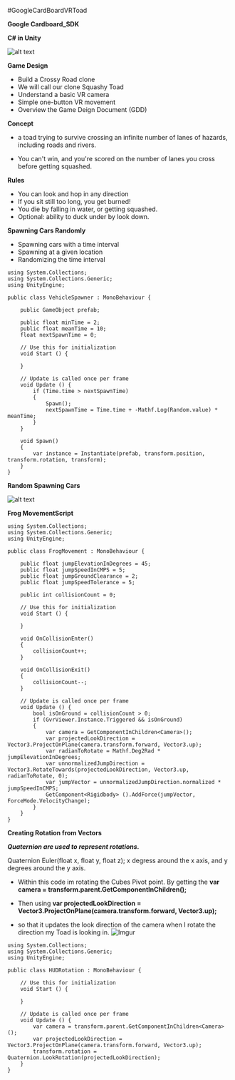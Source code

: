 #GoogleCardBoardVRToad

**Google Cardboard_SDK**

**C# in Unity**

![alt text](https://i.imgur.com/OWyaiKF.png)

**Game Design**

- Build a Crossy Road clone
- We will call our clone Squashy Toad
- Understand a basic VR camera
- Simple one-button VR movement
- Overview the Game Deign Document (GDD)

**Concept**

-  a toad trying to survive crossing an infinite number of lanes of hazards, including roads and rivers.

- You can't win, and you're scored on the number of lanes you cross before getting squashed. 

**Rules**

- You can look and hop in any direction
- If you sit still too long, you get burned!
- You die by falling in water, or getting squashed.
- Optional: ability to duck under by look down.

**Spawning Cars Randomly**

- Spawning cars with a time interval
- Spawning at a given location
- Randomizing the time interval

```
using System.Collections;
using System.Collections.Generic;
using UnityEngine;

public class VehicleSpawner : MonoBehaviour {

	public GameObject prefab;

	public float minTime = 2;
	public float meanTime = 10;
	float nextSpawnTime = 0;

	// Use this for initialization
	void Start () {
		
	}
	
	// Update is called once per frame
	void Update () {
		if (Time.time > nextSpawnTime) 
		{
			Spawn();
			nextSpawnTime = Time.time + -Mathf.Log(Random.value) * meanTime;
		}
	}

	void Spawn()
	{
		var instance = Instantiate(prefab, transform.position, transform.rotation, transform); 
	}
}
```
**Random Spawning Cars**

![alt text](https://i.imgur.com/pNK4rBo.png)

**Frog MovementScript**

```
using System.Collections;
using System.Collections.Generic;
using UnityEngine;

public class FrogMovement : MonoBehaviour {

	public float jumpElevationInDegrees = 45;
	public float jumpSpeedInCMPS = 5;
	public float jumpGroundClearance = 2;
	public float jumpSpeedTolerance = 5;

	public int collisionCount = 0;

	// Use this for initialization
	void Start () {
		
	}

	void OnCollisionEnter()
	{
		collisionCount++;
	}

	void OnCollisionExit()
	{
		collisionCount--;
	}
	
	// Update is called once per frame
	void Update () {
		bool isOnGround = collisionCount > 0;
		if (GvrViewer.Instance.Triggered && isOnGround)
		{
			var camera = GetComponentInChildren<Camera>();
			var projectedLookDirection = Vector3.ProjectOnPlane(camera.transform.forward, Vector3.up);
			var radianToRotate = Mathf.Deg2Rad * jumpElevationInDegrees;
			var unnormalizedJumpDirection = Vector3.RotateTowards(projectedLookDirection, Vector3.up, radianToRotate, 0);
			var jumpVector = unnormalizedJumpDirection.normalized * jumpSpeedInCMPS;
			GetComponent<Rigidbody> ().AddForce(jumpVector, ForceMode.VelocityChange);
		}
	}
}
```


**Creating Rotation from Vectors**

***Quaternion are used to represent rotations.*** 

Quaternion Euler(float x, float y, float z);
x degress around the x axis, and y degrees around
the y axis. 

- Within this code im rotating the Cubes Pivot point. 
By getting the **var camera = transform.parent.GetComponentInChildren<Camera>();**

- Then using **var projectedLookDirection = Vector3.ProjectOnPlane(camera.transform.forward, Vector3.up);**
 
- so that it updates the look direction of the camera when I rotate the direction my Toad is looking in. 
![Imgur](https://i.imgur.com/bDRO5Vz.png)

```
using System.Collections;
using System.Collections.Generic;
using UnityEngine;

public class HUDRotation : MonoBehaviour {

	// Use this for initialization
	void Start () {
		
	}
	
	// Update is called once per frame
	void Update () {
		var camera = transform.parent.GetComponentInChildren<Camera>();
		var projectedLookDirection = Vector3.ProjectOnPlane(camera.transform.forward, Vector3.up);
		transform.rotation = Quaternion.LookRotation(projectedLookDirection);
	}
}
```

